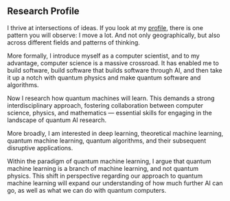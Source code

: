 ## Research Profile

I thrive at intersections of ideas. If you look at my [profile](https://www.linkedin.com/in/lirandepira/), there is one pattern you will observe: I move a lot. And not only geographically, but also across different fields and patterns of thinking.

More formally, I introduce myself as a computer scientist, and to my advantage, computer science is a massive crossroad. It has enabled me to build software, build software that builds software through AI, and then take it up a notch with quantum physics and make quantum software and algorithms.

Now I research how quantum machines will learn. This demands a strong interdisciplinary approach, fostering collaboration between computer science, physics, and mathematics — essential skills for engaging in the landscape of quantum AI research.

More broadly, I am interested in deep learning, theoretical machine learning, quantum machine learning, quantum algorithms, and their subsequent disruptive applications.

Within the paradigm of quantum machine learning, I argue that quantum machine learning is a branch of machine learning, and not quantum physics. This shift in perspective regarding our approach to quantum machine learning will expand our understanding of how much further AI can go, as well as what we can do with quantum computers.
